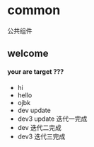 # common
公共组件

## welcome 
#### your are target ???
- hi
- hello
- ojbk
- dev update
- dev3 update 迭代一完成
- dev 迭代二完成
- dev3 迭代三完成
